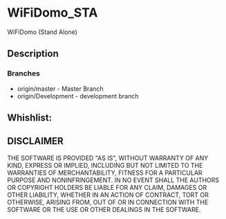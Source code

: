 # WiFiDomo_STA
WiFiDomo (Stand Alone)

## Description

### Branches
* origin/master - Master Branch
* origin/Development - development branch

## Whishlist:

## DISCLAIMER

THE SOFTWARE IS PROVIDED "AS IS", WITHOUT WARRANTY OF ANY KIND, EXPRESS OR
IMPLIED, INCLUDING BUT NOT LIMITED TO THE WARRANTIES OF MERCHANTABILITY,
FITNESS FOR A PARTICULAR PURPOSE AND NONINFRINGEMENT. IN NO EVENT SHALL THE
AUTHORS OR COPYRIGHT HOLDERS BE LIABLE FOR ANY CLAIM, DAMAGES OR OTHER
LIABILITY, WHETHER IN AN ACTION OF CONTRACT, TORT OR OTHERWISE, ARISING FROM,
OUT OF OR IN CONNECTION WITH THE SOFTWARE OR THE USE OR OTHER DEALINGS IN
THE SOFTWARE.
